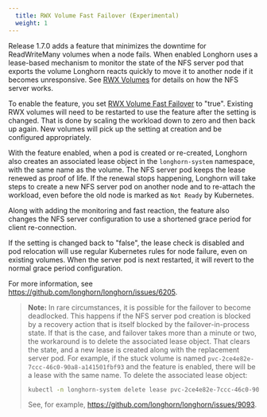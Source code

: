 ```yaml
---
  title: RWX Volume Fast Failover (Experimental)
  weight: 1
---
```


Release 1.7.0 adds a feature that minimizes the downtime for ReadWriteMany volumes when a node fails.  When enabled Longhorn uses a lease-based mechanism to monitor the state of the NFS server pod that exports the volume Longhorn reacts quickly to move it to another node if it becomes unresponsive.  See [RWX Volumes](../../nodes-and-volumes/volumes/rwx-volumes) for details on how the NFS server works.

To enable the feature, you set [RWX Volume Fast Failover](../../references/settings#rwx-volume-fast-failover-experimental) to "true".  Existing RWX volumes will need to be restarted to use the feature after the setting is changed.  That is done by scaling the workload down to zero and then back up again.  New volumes will pick up the setting at creation and be configured appropriately.  

With the feature enabled, when a pod is created or re-created, Longhorn also creates an associated lease object in the `longhorn-system` namespace, with the same name as the volume.  The NFS server pod keeps the lease renewed as proof of life.  If the renewal stops happening, Longhorn will take steps to create a new NFS server pod on another node and to re-attach the workload, even before the old node is marked as `Not Ready` by Kubernetes.

Along with adding the monitoring and fast reaction, the feature also changes the NFS server configuration to use a shortened grace period for client re-connection.

If the setting is changed back to "false", the lease check is disabled and pod relocation will use regular Kubernetes rules for node failure, even on existing volumes.  When the server pod is next restarted, it will revert to the normal grace period configuration.

For more information, see https://github.com/longhorn/longhorn/issues/6205.

> **Note:**  In rare circumstances, it is possible for the failover to become deadlocked. This happens if the NFS server pod creation is blocked by a recovery action that is itself blocked by the failover-in-process state.  If that is the case, and failover takes more than a minute or two, the workaround is to delete the associated lease object.  That clears the state, and a new lease is created along with the replacement server pod.  For example, if the stuck volume is named `pvc-2ce4e82e-7ccc-46c0-90a8-a141501fbf93` and the feature is enabled, there will be a lease with the same name.  To delete the associated lease object:
> ```bash
> kubectl -n longhorn-system delete lease pvc-2ce4e82e-7ccc-46c0-90a8-a141501fbf93
> ```
> See, for example, https://github.com/longhorn/longhorn/issues/9093.
